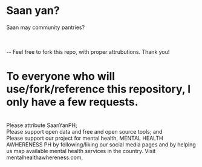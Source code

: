 # Saan yan?
Saan may community pantries?

</br>
</br>
--
Feel free to fork this repo, with proper attrubutions. Thank you!

# To everyone who will use/fork/reference this repository, I only have a few requests.
</br>
Please attribute SaanYanPH;
</br>
Please support open data and free and open source tools; and
</br>
Please support our project for mental health, MENTAL HEALTH AWHERENESS PH by following/liking our social media pages and by helping us map available mental health services in the country. Visit mentalhealthawhereness.com,
